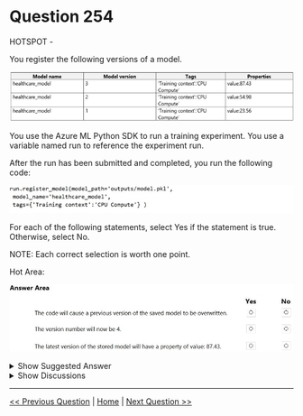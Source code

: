 # Question 254

HOTSPOT -

You register the following versions of a model.

![Question Image](../images/q254_q_0026900001.png)

You use the Azure ML Python SDK to run a training experiment. You use a variable named run to reference the experiment run.

After the run has been submitted and completed, you run the following code:

![Question Image](../images/q254_q_0026900002.png)

For each of the following statements, select Yes if the statement is true. Otherwise, select No.

NOTE: Each correct selection is worth one point.

Hot Area:

![Question Image](../images/q254_q_0027000001.png)

<details>
  <summary>Show Suggested Answer</summary>

<img src="../images/q254_ans_0_0027000002.png" alt="Answer Image"><br>

<p>Reference:</p>
<p>https://docs.microsoft.com/en-us/azure/machine-learning/how-to-deploy-and-where</p>

</details>

<details>
  <summary>Show Discussions</summary>

<blockquote><p><strong>ac45863</strong> <code>(Fri 07 Oct 2022 23:23)</code> - <em>Upvotes: 7</em></p><p>It&#x27;s correct.</p></blockquote>
<blockquote><p><strong>ljljljlj</strong> <code>(Wed 11 Jan 2023 15:09)</code> - <em>Upvotes: 6</em></p><p>On exam 2021/7/10</p></blockquote>
<blockquote><p><strong>silva_831</strong> <code>(Wed 08 May 2024 05:57)</code> - <em>Upvotes: 1</em></p><p>Don&#x27;t understand that why the first answer is NO?</p></blockquote>
<blockquote><p><strong>Peeking</strong> <code>(Fri 13 Sep 2024 05:50)</code> - <em>Upvotes: 1</em></p><p>No version will be overwritten. Version 4 will be registered.</p></blockquote>
<blockquote><p><strong>claps92</strong> <code>(Mon 11 Mar 2024 14:40)</code> - <em>Upvotes: 1</em></p><p>why the 1st answer is no??</p></blockquote>
<blockquote><p><strong>kkkk_jjjj</strong> <code>(Mon 18 Sep 2023 08:44)</code> - <em>Upvotes: 3</em></p><p>on exam 18/03/2022</p></blockquote>
<blockquote><p><strong>JoshuaXu</strong> <code>(Sat 06 May 2023 21:59)</code> - <em>Upvotes: 2</em></p><p>on Exam 6 Nov 2021, doing an experiment will help to understand the topic</p></blockquote>
<blockquote><p><strong>kisskeo</strong> <code>(Sun 09 Apr 2023 20:55)</code> - <em>Upvotes: 1</em></p><p>On Exam 01 Oct 2021</p></blockquote>
<blockquote><p><strong>pkal</strong> <code>(Sat 25 Mar 2023 00:21)</code> - <em>Upvotes: 1</em></p><p>on exam 9/24/2021</p></blockquote>
<blockquote><p><strong>saurabh288</strong> <code>(Fri 20 Jan 2023 08:32)</code> - <em>Upvotes: 5</em></p><p>Property value would be blank, as property argument has not been passed while registering the model.</p></blockquote>
<blockquote><p><strong>kunibert</strong> <code>(Sat 19 Nov 2022 06:40)</code> - <em>Upvotes: 5</em></p><p>How can we know the whether the property value will 87.43 be or not?</p></blockquote>
<blockquote><p><strong>karu_m</strong> <code>(Fri 15 Nov 2024 14:34)</code> - <em>Upvotes: 1</em></p><p>I agree, we don&#x27;t know... theoretically it could be &quot;yes&quot; - but probably &quot;no&quot;.</p></blockquote>
<blockquote><p><strong>treadst0ne</strong> <code>(Fri 16 Dec 2022 01:15)</code> - <em>Upvotes: 7</em></p><p>Exactly, that&#x27;s why it is &quot;No&quot;.</p></blockquote>
<blockquote><p><strong>Arend78</strong> <code>(Sat 15 Jun 2024 09:52)</code> - <em>Upvotes: 1</em></p><p>I read it as &quot;the latest version of the model HAS a property value of 87.43&quot;
That would be version 3 and then I should it would be yes (correct)</p></blockquote>

</details>

---

[<< Previous Question](question_253.md) | [Home](../index.md) | [Next Question >>](question_255.md)
